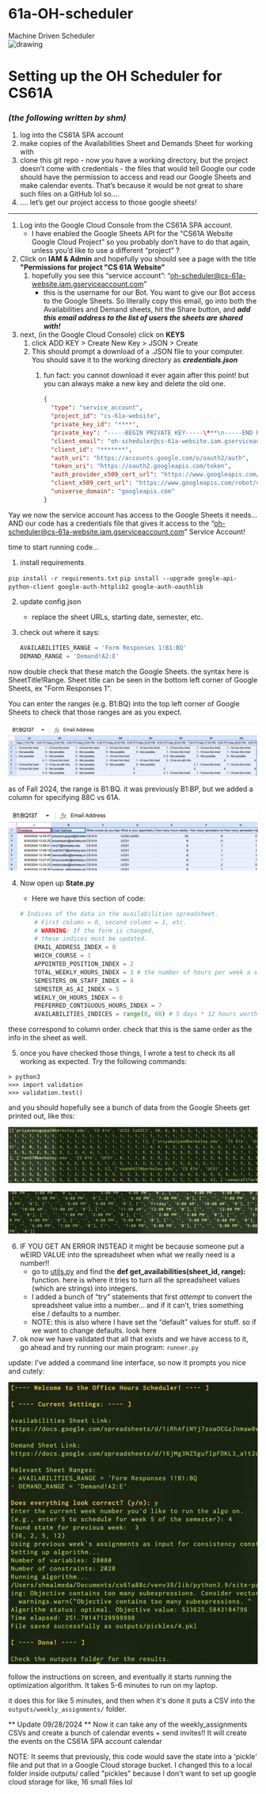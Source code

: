 # 61a-OH-scheduler
Machine Driven Scheduler <br>
<img src="https://github.com/Cal-CS-61A-Staff/61a-OH-scheduler/assets/40013378/0ea38fcf-2879-4982-816f-34f2463b310a" alt="drawing" width="350"/>


# Setting up the OH Scheduler for CS61A
### *(the following written by shm)*

1. log into the CS61A SPA account
2. make copies of the Availabilities Sheet and Demands Sheet for working with
3. clone this git repo - now you have a working directory, but the project doesn’t come with credentials - the files that would tell Google our code should have the permission to access and read our Google Sheets and make calendar events. That’s because it would be not great to share such files on a GitHub lol so…. 
4. …. let’s get our project access to those google sheets! 
---
1. Log into the Google Cloud Console from the CS61A SPA account.
    - I have enabled the Google Sheets API for the “CS61A Website Google Cloud Project” so you probably don’t have to do that again, unless you’d like to use a different “project” ?
2. Click on **IAM & Admin** and hopefully you should see a page with the title **"Permissions for project "CS 61A Website”**
    1. hopefully you see this “service account”: “[oh-scheduler@cs-61a-website.iam.gserviceaccount.com](mailto:oh-scheduler@cs-61a-website.iam.gserviceaccount.com)” 
        - this is the username for our Bot. You want to give our Bot access to the Google Sheets. So literally copy this email, go into both the Availabilities and Demand sheets, hit the Share button, and ***add this email address to the list of users the sheets are shared with!***
3. next, (in the Google Cloud Console) click on **KEYS** 
    1. click ADD KEY > Create New Key > JSON > Create
    2. This should prompt a download of a .JSON file to your computer. You should save it to the working directory as ***credentials.json*** 
        1. fun fact: you cannot download it ever again after this point! but you can always make a new key and delete the old one.
            
            ```json
            {
              "type": "service_account",
              "project_id": "cs-61a-website",
              "private_key_id": "****",
              "private_key": "-----BEGIN PRIVATE KEY-----\***\n-----END PRIVATE KEY-----\n",
              "client_email": "oh-scheduler@cs-61a-website.iam.gserviceaccount.com",
              "client_id": "*******",
              "auth_uri": "https://accounts.google.com/o/oauth2/auth",
              "token_uri": "https://oauth2.googleapis.com/token",
              "auth_provider_x509_cert_url": "https://www.googleapis.com/oauth2/v1/certs",
              "client_x509_cert_url": "https://www.googleapis.com/robot/v1/metadata/x509/oh-scheduler%40cs-61a-website.iam.gserviceaccount.com",
              "universe_domain": "googleapis.com"
            }
            
            ```
            

Yay we now the service account has access to the Google Sheets it needs... AND our code has a credentials file that gives it access to the “[oh-scheduler@cs-61a-website.iam.gserviceaccount.com](mailto:oh-scheduler@cs-61a-website.iam.gserviceaccount.com)” Service Account!


time to start running code…

1. install requirements 

`pip install -r requirements.txt`
`pip install --upgrade google-api-python-client google-auth-httplib2 google-auth-oauthlib`

2. update config.json
    - replace the sheet URLs, starting date, semester, etc.
3.    check out where it says:
  
        
        ```python
        AVAILABILITIES_RANGE = 'Form Responses 1!B1:BQ'
        DEMAND_RANGE = 'Demand!A2:E'
        ```
        
    
  now double check that these match the Google Sheets. the syntax here is SheetTitle!Range. Sheet title can be seen in the bottom left corner of Google Sheets, ex "Form Responses 1". 
  
  You can enter the ranges (e.g. B1:BQ) into the top left corner of Google Sheets to check that those ranges are as you expect. 
    
![as of Fall 2024, the range is B1:BQ. it was previously B1:BP, but we added a column for specifying 88C vs 61A](images/image.png)
    
 as of Fall 2024, the range is B1:BQ. it was previously B1:BP, but we added a column for specifying 88C vs 61A.
    
![note that we are ignoring the timestamp column, which means the Email Address Column = the first column = Index 0](images/image%201.png)
    
    
4. Now open up **State.py**
    - Here we have this section of code:
    
    ```python
    # Indices of the data in the availabilities spreadsheet. 
        # First column = 0, second column = 1, etc.
        # WARNING: If the form is changed,
        # these indices must be updated.
        EMAIL_ADDRESS_INDEX = 0
        WHICH_COURSE = 1
        APPOINTED_POSITION_INDEX = 2
        TOTAL_WEEKLY_HOURS_INDEX = 3 # the number of hours per week a staff member's total appointment is
        SEMESTERS_ON_STAFF_INDEX = 4
        SEMESTER_AS_AI_INDEX = 5
        WEEKLY_OH_HOURS_INDEX = 6
        PREFERRED_CONTIGUOUS_HOURS_INDEX = 7
        AVAILABILITIES_INDICES = range(8, 68) # 5 days * 12 hours worth of slots per day  (9AM - 9PM) = 60 slots
    ```
    

these correspond to column order. check that this is the same order as the info in the sheet as well. 

5. once you have checked those things, I wrote a test to check its all working as expected. Try the following commands:
```
> python3
>>> import validation
>>> validation.test()
```

and you should hopefully see a bunch of data from the Google Sheets get printed out, like this:

![data grabbed from availabilities sheet](images/image%202.png)

![data grabbed from demand sheet](images/image%203.png)


6. IF YOU GET AN ERROR INSTEAD it might be because someone put a wEIRD VALUE into the spreadsheet when what we really need is a number!! 
    - go to [utils.py](http://utils.py) and find the **def get_availabilities(sheet_id, range):** function. here is where it tries to turn all the spreadsheet values (which are strings) into integers.
    - I added a bunch of “try” statements that first *attempt* to convert the spreadsheet value into a number… and if it can’t, tries something else / defaults to a number. 
    - NOTE: this is also where I have set the “default” values for stuff. so if we want to change defaults. look here
7. ok now we have validated that all that exists and we have access to it, go ahead and try running our main program: `runner.py`
   
update: I’ve added a command line interface, so now it prompts you nice and cutely:

![image.png](images/image%205.png)

follow the instructions on screen, and eventually it starts running the optimization algorithm. It takes 5-6 minutes to run on my laptop. 

it does this for like 5 minutes, and then when it's done it puts a CSV into the 
`outputs/weekly_assignments/` folder.

** Update 09/28/2024 **
Now it can take any of the weekly_assignments CSVs and create a bunch of calendar events + send invites!! 
It will create the events on the CS61A SPA account calendar



NOTE: It seems that previously, this code would save the state into a 'pickle' file and put that in a Google Cloud storage bucket. I changed this to a local folder inside outputs/ called "pickles" because I don't want to set up google cloud storage for like, 16 small files lol 
